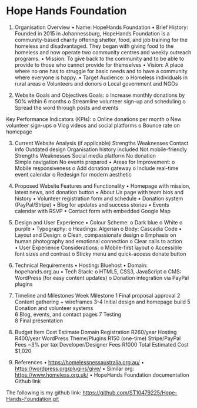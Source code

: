 # Hope Hands Foundation
1. Organisation Overview 
•	Name: HopeHands Foundation 
•	Brief History: Founded in 2015 in Johannessburg, HopeHands Foundation is a community-based charity offering shelter, food, and job training for the homeless and disadvantaged. They began with giving food to the homeless and now operate two community centres and weekly outreach programs. 
•	Mission: To give back to the community and to be able to provide to those who cannot provide for themselves 
•	Vision: A place where no one has to struggle for basic needs and to have a community where everyone is happy. 
•	Target Audience: 
o	Homeless individuals in rural areas 
o	Volunteers and donors o Local government and NGOs 
 
2. Website Goals and Objectives 
Goals: 
o	Increase monthly donations by 50% within 6 months o Streamline volunteer sign-up and scheduling o Spread the word through posts and events 
 
Key Performance Indicators (KPIs): 
o	Online donations per month o New volunteer sign-ups o Vlog videos and social platforms o Bounce rate on homepage 
 
3. Current Website Analysis (if applicable) 
	Strengths 	Weaknesses 
Contact info  	Outdated design 
Organisation history included Not mobile-friendly 
Strengths 	Weaknesses 
Social media platform 	No donation  
Simple navigation 	No events prepared 
• 	Areas for Improvement: o Mobile responsiveness o Add donation gateway o Include real-time event calendar o Redesign for modern aesthetic 
 
4. Proposed Website Features and Functionality 
•	Homepage with mission, latest news, and donation button 
•	About Us page with team bios and history 
•	Volunteer registration form and schedule 
•	Donation system (PayPal/Stripe) 
•	Blog for updates and success stories 
•	Events calendar with RSVP 
•	Contact form with embedded Google Map 
 
5. Design and User Experience 
•	Colour Scheme: o Dark blue o White  o purple  • Typography: 
o	Headings: Algerian o Body: Cascadia Code • 	Layout and Design: 
o	Clean, compassionate design 
o	Emphasis on human photography and emotional connection o Clear calls to action  
•	User Experience Considerations: 
o	Mobile-first layout 
o	Accessible font sizes and contrast o Sticky menu and quick-access donate button 
6. Technical Requirements 
• 	Hosting: Bluehost • 	Domain: hopehands.org.au • 	Tech Stack: 
o HTML5, CSS3, JavaScript o CMS: WordPress (for easy content updates) o Donation integration via PayPal plugins 
 
7. Timeline and Milestones 
Week 	Milestone 
1	Final proposal approval 
2	Content gathering + wireframes 
3-4 	Initial design and homepage build 
5	Donation and volunteer systems  
6	Blog, events, and contact pages 
7	Testing  
8	Final  presentation 
 
8. Budget 
Item 	Cost Estimate 
Domain Registration 	R260/year 
Hosting  	R400/year 
WordPress Theme/Plugins R150 (one-time) 
Stripe/PayPal Fees 	~3% per tax 
Developer/Designer Fees R1000 
Total Estimated Cost 	$1,020 
 
9. References 
•	https://homelessnessaustralia.org.au/ 
•	https://wordpress.org/plugins/give/ 
•	Similar org: https://www.homeless.org.uk/ 
•	HopeHands Foundation documentation  
Github link

The following is my github link: https://github.com/ST10479225/Hope-Hands-Foundation.git


